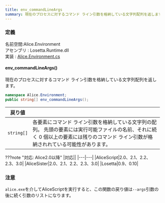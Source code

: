 ```yaml
---
title: env_commandLineArgs
summary: 現在のプロセスに対するコマンド ライン引数を格納している文字列配列を返します
---
```

### 定義
名前空間:Alice.Environment<br/>
アセンブリ : Losetta.Runtime.dll<br/>
実装 : [Alice.Environment.cs](https://github.com/WSOFT-Project/Losetta/blob/master/Losetta.Runtime/Alice.Environment.cs)

#### env_commandLineArgs()

現在のプロセスに対するコマンド ライン引数を格納している文字列配列を返します。

```cs title="AliceScript"
namespace Alice.Environment;
public string[] env_commandLineArgs();
```

|戻り値| |
|-|-|
|`string[]`|各要素にコマンド ライン引数を格納している文字列の配列。 先頭の要素には実行可能ファイルの名前、それに続く 0 個以上の要素には残りのコマンド ライン引数が格納されれている可能性があります。|

???note "対応: Alice2.0以降"
    |対応||
    |---|---|
    |AliceScript|2.0、2.1、2.2、2.3、3.0|
    |AliceSister|2.0、2.1、2.2、2.3、3.0|
    |Losetta|0.9、0.10|

### 注意
`alice.exe`を介してAliceScriptを実行すると、この関数の戻り値は`--args`引数の後に続く引数のリストになります。
